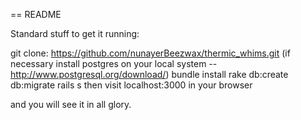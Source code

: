 == README

Standard stuff to get it running: 

git clone: https://github.com/nunayerBeezwax/thermic_whims.git
(if necessary install postgres on your local system -- http://www.postgresql.org/download/)
bundle install
rake db:create db:migrate
rails s
then visit localhost:3000 in your browser

and you will see it in all glory. 
